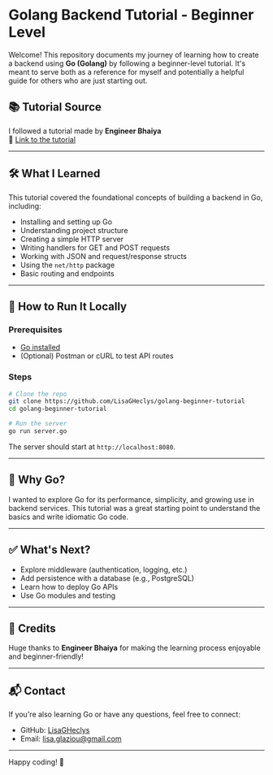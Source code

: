 # Golang Backend Tutorial - Beginner Level

Welcome! This repository documents my journey of learning how to create a backend using **Go (Golang)** by following a beginner-level tutorial. It's meant to serve both as a reference for myself and potentially a helpful guide for others who are just starting out.

## 📚 Tutorial Source

I followed a tutorial made by **Engineer Bhaiya**  
🔗 [Link to the tutorial](https://medium.com/@nirpendra09/getting-started-with-backend-development-in-go-a-beginners-guide-4f593682769a)

---

## 🛠️ What I Learned

This tutorial covered the foundational concepts of building a backend in Go, including:

- Installing and setting up Go
- Understanding project structure
- Creating a simple HTTP server
- Writing handlers for GET and POST requests
- Working with JSON and request/response structs
- Using the `net/http` package
- Basic routing and endpoints

---

## 🚀 How to Run It Locally

### Prerequisites

- [Go installed](https://go.dev/dl/)
- (Optional) Postman or cURL to test API routes

### Steps

```bash
# Clone the repo
git clone https://github.com/LisaGHeclys/golang-beginner-tutorial
cd golang-beginner-tutorial

# Run the server
go run server.go
```

The server should start at `http://localhost:8080`.

---

## 🤔 Why Go?

I wanted to explore Go for its performance, simplicity, and growing use in backend services. This tutorial was a great starting point to understand the basics and write idiomatic Go code.

---

## ✅ What's Next?

- Explore middleware (authentication, logging, etc.)
- Add persistence with a database (e.g., PostgreSQL)
- Learn how to deploy Go APIs
- Use Go modules and testing

---

## 🙌 Credits

Huge thanks to **Engineer Bhaiya** for making the learning process enjoyable and beginner-friendly!

---

## 📬 Contact

If you're also learning Go or have any questions, feel free to connect:

- GitHub: [LisaGHeclys](https://github.com/LisaGHeclys)
- Email: lisa.glaziou@gmail.com

---

Happy coding! 🚀

